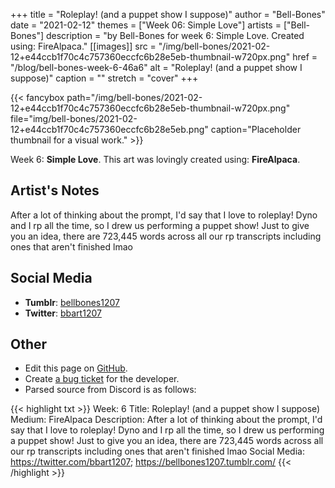 +++
title =       "Roleplay! (and a puppet show I suppose)"
author =      "Bell-Bones"
date =        "2021-02-12"
themes =      ["Week 06: Simple Love"]
artists =     ["Bell-Bones"]
description = "by Bell-Bones for week 6: Simple Love. Created using: FireAlpaca."
[[images]]
      src = "/img/bell-bones/2021-02-12+e44ccb1f70c4c757360eccfc6b28e5eb-thumbnail-w720px.png"
      href = "/blog/bell-bones-week-6-46a6"
      alt = "Roleplay! (and a puppet show I suppose)"
      caption = ""
      stretch = "cover"
+++


{{< fancybox path="/img/bell-bones/2021-02-12+e44ccb1f70c4c757360eccfc6b28e5eb-thumbnail-w720px.png" file="img/bell-bones/2021-02-12+e44ccb1f70c4c757360eccfc6b28e5eb.png" caption="Placeholder thumbnail for a visual work." >}}


Week 6: **Simple Love**. This art was lovingly created using: **FireAlpaca**.

## Artist's Notes

After a lot of thinking about the prompt, I'd say that I love to roleplay! Dyno and I rp all the time, so I drew us performing a puppet show! Just to give you an idea, there are 723,445 words across all our rp transcripts including ones that aren't finished lmao

## Social Media

- **Tumblr**: <a href='https://bellbones1207.tumblr.com' target='_blank'>bellbones1207</a>
- **Twitter**: <a href='https://twitter.com/bbart1207' target='_blank'>bbart1207</a>

## Other

- Edit this page on [GitHub](https://github.com/teaminkling/web-refresh/edit/main/content/blog/bell-bones-week-6-46a6.md).
- Create [a bug ticket](https://github.com/teaminkling/web-refresh/issues/new?assignees=&labels=bug&template=problem-report.md&title=) for the developer.
- Parsed source from Discord is as follows:

{{< highlight txt >}}
Week: 6
Title: Roleplay! (and a puppet show I suppose)
Medium: FireAlpaca
Description: After a lot of thinking about the prompt, I'd say that I love to roleplay! Dyno and I rp all the time, so I drew us performing a puppet show! Just to give you an idea, there are 723,445 words across all our rp transcripts including ones that aren't finished lmao
Social Media: https://twitter.com/bbart1207; https://bellbones1207.tumblr.com/
{{< /highlight >}}
